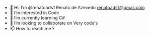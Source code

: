 - 👋 Hi, I’m @renatoads1 Renato de Azevedo renatoads1@gmail.com
- 👀 I’m interested in Code
- 🌱 I’m currently learning C#
- 💞️ I’m looking to collaborate on Very code's
- 📫 How to reach me ?

<!---
renatoads1/renatoads1 is a ✨ special ✨ repository because its `README.md` (this file) appears on your GitHub profile.
You can click the Preview link to take a look at your changes.
--->
